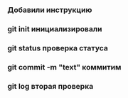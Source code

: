 ### Добавили инструкцию

### git init инициализировали

### git status проверка статуса

### git commit -m "text" коммитим

### git log вторая проверка